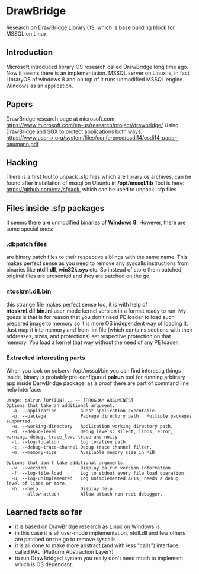 # DrawBridge
Research on DrawBridge Library OS, which is base building block for MSSQL on Linux

## Introduction
Microsoft introduced library OS research called DrawBridge long time ago. Now it seems there is an implementation. MSSQL server on Linux is, in fact LibraryOS of windows 8  and on top of it runs unmodified MSSQL engine. Windows as an application.

## Papers

DrawBridge research page at microsoft.com:
https://www.microsoft.com/en-us/research/project/drawbridge/
Using DrawBridge and SGX to protect applications both ways:
https://www.usenix.org/system/files/conference/osdi14/osdi14-paper-baumann.pdf


## Hacking
There is a first tool to unpack .sfp files which are library os archives, can be found after installation of mssql on Ubuntu in **/opt/mssql/lib**
Tool is here: https://github.com/nta/sfpack, which can be used to unpack .sfp files 

## Files inside .sfp packages
It seems there are unmodified binaries of **Windows 8**. However, there are some special ones:
### .dbpatch files
are binary patch files to their respective siblings with the same name. This makes perfect sense as you need to remove any syscalls instructions from binaries like **ntdll.dll**, **win32k.sys** etc. So instead of store them patched, original files are presented and they are patched on the go.
### ntoskrnl.dll.bin
this strange file makes perfect sense too, it is with help of **ntoskrnl.dll.bin.ini** user-mode  kernel version in a format ready to run. My guess is that is for reason  that you don't need PE loader to load such prepared image to memory so it is more OS independent way of loading it. Just map it into memory and from .ini file (which contains sections with their addresses, sizes, and protections) set respective protection on that memory. You load a kernel that way without the need of any PE loader.

### Extracted interesting parts
When you look on sqlservr /opt/mssql/bin you can find interestig things inside, binary is probably pre-configured **palrun** tool for running arbitrary app inside DarwBridge package, as a proof there are part of command line help interface:

```
Usage: palrun [OPTION]... -- [PROGRAM ARGUMENTS]
Options that take an additional argument.
  -a, --application         Guest application executable.
  -p, --package             Package directory path.  Multiple packages supported.
  -w, --working-directory   Application working directory path.
  -d, --debug-level         Debug levels: silent, libos, error, warning, debug, trace_low, trace and noisy
  -l, --log-location        Log location path.
  -t, --debug-trace-channel Debug trace channel filter.
  -m, --memory-size         Available memory size in MiB.
  
Options that don't take additional arguments.
  -v, --version             Display palrun version information.
  -f, --log-file-load       Log to stdout every file load operation.
  -u, --log-unimplemented   Log unimplemented APIs, needs a debug level of libos or more.
  -h, --help                Display help.
      --allow-attach        Allow attach non-root debugger. 
```


## Learned facts so far
* it is based on DrawBridge research as Linux on Windows is
* in this case it is all user-mode implementation, ntdll.dll and few others are patched on the go to remove syscalls
* it is all done to make more abstract (and with less "calls") interface called PAL (Platform Abstraction Layer?)
* to run DrawBridged system you really don't need much to implement which is OS dependant.
